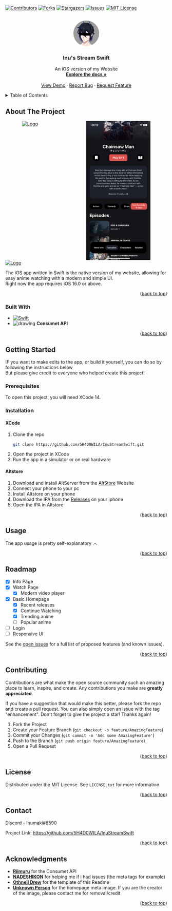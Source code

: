 <!-- Improved compatibility of back to top link: See: https://github.com/othneildrew/Best-README-Template/pull/73 -->
<a name="readme-top"></a>
<!--
*** Thanks for checking out the Best-README-Template. If you have a suggestion
*** that would make this better, please fork the repo and create a pull request
*** or simply open an issue with the tag "enhancement".
*** Don't forget to give the project a star!
*** Thanks again! Now go create something AMAZING! :D
-->



<!-- PROJECT SHIELDS -->
<!--
*** I'm using markdown "reference style" links for readability.
*** Reference links are enclosed in brackets [ ] instead of parentheses ( ).
*** See the bottom of this document for the declaration of the reference variables
*** for contributors-url, forks-url, etc. This is an optional, concise syntax you may use.
*** https://www.markdownguide.org/basic-syntax/#reference-style-links
-->
[![Contributors][contributors-shield]][contributors-url]
[![Forks][forks-shield]][forks-url]
[![Stargazers][stars-shield]][stars-url]
[![Issues][issues-shield]][issues-url]
[![MIT License][license-shield]][license-url]



<!-- PROJECT LOGO -->
<br />
<div align="center">
  <a href="https://github.com/5H4D0WILA/InuStreamWebsite">
    <img src="images/logo.png" alt="Logo" width="80" height="80">
  </a>

<h3 align="center">Inu's Stream Swift</h3>

  <p align="center">
    An iOS version of my Website
    <br />
    <a href="https://github.com/5H4D0WILA/InuStreamWebsite"><strong>Explore the docs »</strong></a>
    <br />
    <br />
    <a href="https://github.com/5H4D0WILA/InuStreamWebsite">View Demo</a>
    ·
    <a href="https://github.com/5H4D0WILA/InuStreamWebsite/issues">Report Bug</a>
    ·
    <a href="https://github.com/5H4D0WILA/InuStreamWebsite/issues">Request Feature</a>
  </p>
</div>



<!-- TABLE OF CONTENTS -->
<details>
  <summary>Table of Contents</summary>
  <ol>
    <li>
      <a href="#about-the-project">About The Project</a>
      <ul>
        <li><a href="#built-with">Built With</a></li>
      </ul>
    </li>
    <li>
      <a href="#getting-started">Getting Started</a>
      <ul>
        <li><a href="#prerequisites">Prerequisites</a></li>
        <li><a href="#installation">Installation</a></li>
      </ul>
    </li>
    <li><a href="#usage">Usage</a></li>
    <li><a href="#roadmap">Roadmap</a></li>
    <li><a href="#contributing">Contributing</a></li>
    <li><a href="#license">License</a></li>
    <li><a href="#contact">Contact</a></li>
    <li><a href="#acknowledgments">Acknowledgments</a></li>
  </ol>
</details>



<!-- ABOUT THE PROJECT -->
## About The Project

<a href="https://github.com/5H4D0WILA/InuStreamSwift">
    <div style="width: 100%; display: flex; flex-direction: column; justify-content: center">
        <div style="width: 100%; display: flex; justify-content: center">
            <img src="images/home.png" alt="Logo" style="width: 200px">
            <img src="images/info.png" alt="Logo" style="width: 200px">
        </div>
        <img src="images/watch.png" alt="Logo" style="height: 300px: object-fit: cover;">
    </div>
  </a>

The iOS app written in Swift is the native version of my website, allowing for easy anime watching with a modern and simple UI.<br>Right now the app requires iOS 16.0 or above.

<p align="right">(<a href="#readme-top">back to top</a>)</p>



### Built With

* [![Swift][Swift]][Swift-url]
* <img src="https://camo.githubusercontent.com/a36d9dc03ee8a00e06617a6b6924e54c863f327e1ab4e4d4379348f7f480b281/68747470733a2f2f636f6e73756d65742e6f72672f696d616765732f636f6e73756d65746c6f676f2e706e67" alt="drawing" width="30"/> <b>Consumet API</b>

<p align="right">(<a href="#readme-top">back to top</a>)</p>



<!-- GETTING STARTED -->
## Getting Started

IF you want to make edits to the app, or build it yourself, you can do so by following the instructions below<br>
But please give credit to everyone who helped create this project!

### Prerequisites

To open this project, you will need XCode 14.

### Installation

#### XCode

1. Clone the repo
   ```sh
   git clone https://github.com/5H4D0WILA/InuStreamSwift.git
   ```
2. Open the project in XCode
3. Run the app in a simulator or on real hardware

#### Altstore

1. Download and install AltServer from the [AltStore](https://altstore.io/) Website
2. Connect your phone to your pc
3. Install Altstore on your phone
4. Download the IPA from the [Releases](https://github.com/5H4D0WILA/InuStreamSwift/releases) on your iphone
5. Open the IPA in Altstore

<p align="right">(<a href="#readme-top">back to top</a>)</p>



<!-- USAGE EXAMPLES -->
## Usage

The app usage is pretty self-explanatory .-.

<p align="right">(<a href="#readme-top">back to top</a>)</p>

<!-- ROADMAP -->
## Roadmap

- [x] Info Page
- [x] Watch Page
    - [x] Modern video player
- [x] Basic Homepage
    - [x] Recent releases
    - [x] Continue Watching
    - [x] Trending anime
    - [ ] Popular anime
- [ ] Login
- [ ] Responsive UI

See the [open issues](https://github.com/5H4D0WILA/InuStreamWebsite/issues) for a full list of proposed features (and known issues).

<p align="right">(<a href="#readme-top">back to top</a>)</p>



<!-- CONTRIBUTING -->
## Contributing

Contributions are what make the open source community such an amazing place to learn, inspire, and create. Any contributions you make are **greatly appreciated**.

If you have a suggestion that would make this better, please fork the repo and create a pull request. You can also simply open an issue with the tag "enhancement".
Don't forget to give the project a star! Thanks again!

1. Fork the Project
2. Create your Feature Branch (`git checkout -b feature/AmazingFeature`)
3. Commit your Changes (`git commit -m 'Add some AmazingFeature'`)
4. Push to the Branch (`git push origin feature/AmazingFeature`)
5. Open a Pull Request

<p align="right">(<a href="#readme-top">back to top</a>)</p>



<!-- LICENSE -->
## License

Distributed under the MIT License. See `LICENSE.txt` for more information.

<p align="right">(<a href="#readme-top">back to top</a>)</p>



<!-- CONTACT -->
## Contact

Discord - Inumaki#8590

Project Link: https://github.com/5H4D0WILA/InuStreamSwift

<p align="right">(<a href="#readme-top">back to top</a>)</p>



<!-- ACKNOWLEDGMENTS -->
## Acknowledgments

* <b>[Riimuru](https://github.com/riimuru)</b> for the Consumet API
* <b>[NADESHIKON](https://github.com/NADESHIKON)</b> for helping me if i had issues (the meta tags for example)
* <b>[Othneil Drew](https://github.com/othneildrew)</b> for the template of this Readme
* <b>[Unknown Person](https://i.imgur.com/7Hz4LEi.jpeg)</b> for the homepage meta image. If you are the creator of the image, please contact me for removal/credit

<p align="right">(<a href="#readme-top">back to top</a>)</p>



<!-- MARKDOWN LINKS & IMAGES -->
<!-- https://www.markdownguide.org/basic-syntax/#reference-style-links -->
[contributors-shield]: https://img.shields.io/github/contributors/5H4D0WILA/InuStreamWebsite.svg?style=for-the-badge
[contributors-url]: https://github.com/5H4D0WILA/InuStreamWebsite/graphs/contributors
[forks-shield]: https://img.shields.io/github/forks/5H4D0WILA/InuStreamWebsite.svg?style=for-the-badge
[forks-url]: https://github.com/5H4D0WILA/InuStreamWebsite/network/members
[stars-shield]: https://img.shields.io/github/stars/5H4D0WILA/InuStreamWebsite.svg?style=for-the-badge
[stars-url]: https://github.com/5H4D0WILA/InuStreamWebsite/stargazers
[issues-shield]: https://img.shields.io/github/issues/5H4D0WILA/InuStreamWebsite.svg?style=for-the-badge
[issues-url]: https://github.com/5H4D0WILA/InuStreamWebsite/issues
[license-shield]: https://img.shields.io/github/license/5H4D0WILA/InuStreamWebsite.svg?style=for-the-badge
[license-url]: https://github.com/5H4D0WILA/InuStreamWebsite/blob/master/LICENSE.txt
[linkedin-shield]: https://img.shields.io/badge/-LinkedIn-black.svg?style=for-the-badge&logo=linkedin&colorB=555
[linkedin-url]: https://linkedin.com/in/linkedin_username
[product-screenshot]: images/screenshot.png
[Swift]: https://img.shields.io/badge/swiftui-000000?style=for-the-badge&logo=swiftui&logoColor=white
[Swift-url]: https://developer.apple.com/xcode/swiftui/
[React.js]: https://img.shields.io/badge/React-20232A?style=for-the-badge&logo=react&logoColor=61DAFB
[React-url]: https://reactjs.org/
[Vue.js]: https://img.shields.io/badge/Vue.js-35495E?style=for-the-badge&logo=vuedotjs&logoColor=4FC08D
[Vue-url]: https://vuejs.org/
[Angular.io]: https://img.shields.io/badge/Angular-DD0031?style=for-the-badge&logo=angular&logoColor=white
[Angular-url]: https://angular.io/
[Svelte.dev]: https://img.shields.io/badge/Svelte-4A4A55?style=for-the-badge&logo=svelte&logoColor=FF3E00
[Svelte-url]: https://svelte.dev/
[Laravel.com]: https://img.shields.io/badge/Laravel-FF2D20?style=for-the-badge&logo=laravel&logoColor=white
[Laravel-url]: https://laravel.com
[Bootstrap.com]: https://img.shields.io/badge/Bootstrap-563D7C?style=for-the-badge&logo=bootstrap&logoColor=white
[Bootstrap-url]: https://getbootstrap.com
[JQuery.com]: https://img.shields.io/badge/jQuery-0769AD?style=for-the-badge&logo=jquery&logoColor=white
[JQuery-url]: https://jquery.com 
